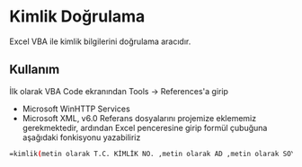 # Kimlik Doğrulama

Excel VBA ile kimlik bilgilerini doğrulama aracıdır.

## Kullanım

İlk olarak VBA Code ekranından Tools -> References'a girip 
- Microsoft WinHTTP Services
- Microsoft XML, v6.0
Referans dosyalarını projemize eklememiz gerekmektedir, ardından Excel penceresine girip formül çubuğuna aşağıdaki fonkisyonu yazabiliriz

```bash
=kimlik(metin olarak T.C. KİMLİK NO. ,metin olarak AD ,metin olarak SOYAD, Excel tarih formatı olarak DOGUM TARİHİ, metin olarak UYRUK)
```
